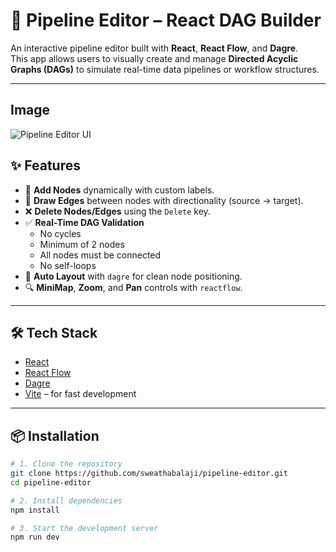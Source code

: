 # 🧠 Pipeline Editor – React DAG Builder

An interactive pipeline editor built with **React**, **React Flow**, and **Dagre**.  
This app allows users to visually create and manage **Directed Acyclic Graphs (DAGs)** to simulate real-time data pipelines or workflow structures.

---

## Image
![Pipeline Editor UI]()

## ✨ Features

- 🔧 **Add Nodes** dynamically with custom labels.
- 🔗 **Draw Edges** between nodes with directionality (source → target).
- ❌ **Delete Nodes/Edges** using the `Delete` key.
- ✅ **Real-Time DAG Validation**
  - No cycles
  - Minimum of 2 nodes
  - All nodes must be connected
  - No self-loops
- 📐 **Auto Layout** with `dagre` for clean node positioning.
- 🔍 **MiniMap**, **Zoom**, and **Pan** controls with `reactflow`.

---

## 🛠️ Tech Stack

- [React](https://react.dev/)
- [React Flow](https://reactflow.dev/)
- [Dagre](https://github.com/dagrejs/dagre)
- [Vite](https://vitejs.dev/) – for fast development

---

## 📦 Installation

```bash
# 1. Clone the repository
git clone https://github.com/sweathabalaji/pipeline-editor.git
cd pipeline-editor

# 2. Install dependencies
npm install

# 3. Start the development server
npm run dev
